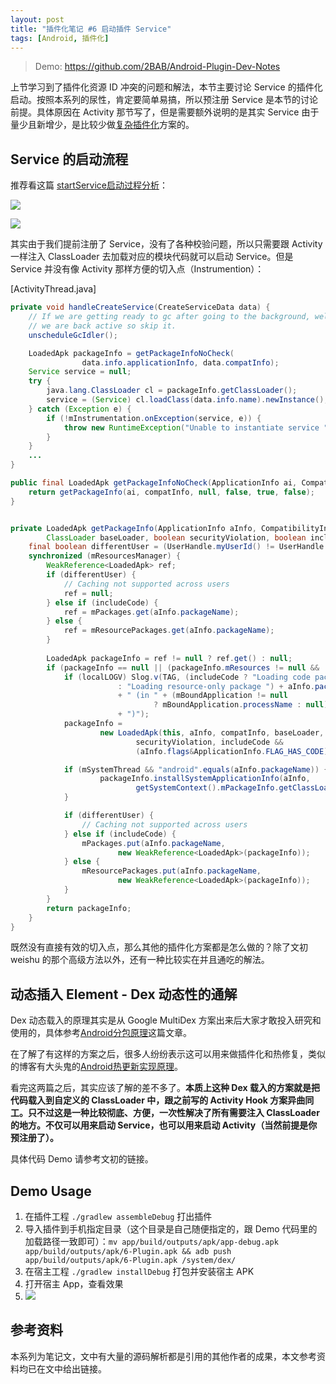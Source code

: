 ```yaml
---
layout: post
title: "插件化笔记 #6 启动插件 Service"
tags: [Android, 插件化]
---
```


> Demo: https://github.com/2BAB/Android-Plugin-Dev-Notes

上节学习到了插件化资源 ID 冲突的问题和解法，本节主要讨论 Service 的插件化启动。按照本系列的尿性，肯定要简单易搞，所以预注册 Service 是本节的讨论前提。具体原因在 Activity 那节写了，但是需要额外说明的是其实 Service 由于量少且新增少，是比较少做[复杂插件化](http://weishu.me/2016/05/11/understand-plugin-framework-service/)方案的。

<!--more-->

## Service 的启动流程

推荐看这篇 [startService启动过程分析](http://gityuan.com/2016/03/06/start-service/)：

![](http://2bab-images.lastmayday.com/blog/2017-03-08-start-plugin-service-1.jpeg?imageslim)

![](http://2bab-images.lastmayday.com/blog/2017-03-08-start-plugin-service-2.jpeg?imageslim)

其实由于我们提前注册了 Service，没有了各种校验问题，所以只需要跟 Activity 一样注入 ClassLoader 去加载对应的模块代码就可以启动 Service。但是 Service 并没有像 Activity 那样方便的切入点（Instrumention）：


[ActivityThread.java]

``` java
private void handleCreateService(CreateServiceData data) {
    // If we are getting ready to gc after going to the background, well
    // we are back active so skip it.
    unscheduleGcIdler();

    LoadedApk packageInfo = getPackageInfoNoCheck(
                data.info.applicationInfo, data.compatInfo);
    Service service = null;
    try {
        java.lang.ClassLoader cl = packageInfo.getClassLoader();
        service = (Service) cl.loadClass(data.info.name).newInstance();
    } catch (Exception e) {
        if (!mInstrumentation.onException(service, e)) {
            throw new RuntimeException("Unable to instantiate service " + data.info.name + ": " + e.toString(), e);
        }
    }
    ...
}

public final LoadedApk getPackageInfoNoCheck(ApplicationInfo ai, CompatibilityInfo compatInfo) {
    return getPackageInfo(ai, compatInfo, null, false, true, false);
}


private LoadedApk getPackageInfo(ApplicationInfo aInfo, CompatibilityInfo compatInfo, 
        ClassLoader baseLoader, boolean securityViolation, boolean includeCode, boolean registerPackage) {
    final boolean differentUser = (UserHandle.myUserId() != UserHandle.getUserId(aInfo.uid));
    synchronized (mResourcesManager) {
        WeakReference<LoadedApk> ref;
        if (differentUser) {
            // Caching not supported across users
            ref = null;
        } else if (includeCode) {
            ref = mPackages.get(aInfo.packageName);
        } else {
            ref = mResourcePackages.get(aInfo.packageName);
        }
        
        LoadedApk packageInfo = ref != null ? ref.get() : null;
        if (packageInfo == null || (packageInfo.mResources != null && !packageInfo.mResources.getAssets().isUpToDate())) {
            if (localLOGV) Slog.v(TAG, (includeCode ? "Loading code package "
                        : "Loading resource-only package ") + aInfo.packageName
                        + " (in " + (mBoundApplication != null
                                ? mBoundApplication.processName : null)
                        + ")");
            packageInfo =
                    new LoadedApk(this, aInfo, compatInfo, baseLoader,
                            securityViolation, includeCode &&
                            (aInfo.flags&ApplicationInfo.FLAG_HAS_CODE) != 0, registerPackage);

            if (mSystemThread && "android".equals(aInfo.packageName)) {
                    packageInfo.installSystemApplicationInfo(aInfo,
                            getSystemContext().mPackageInfo.getClassLoader());
            }

            if (differentUser) {
                // Caching not supported across users
            } else if (includeCode) {
                mPackages.put(aInfo.packageName,
                        new WeakReference<LoadedApk>(packageInfo));
            } else {
                mResourcePackages.put(aInfo.packageName,
                        new WeakReference<LoadedApk>(packageInfo));
            }
        }
        return packageInfo;
    }
}
```

既然没有直接有效的切入点，那么其他的插件化方案都是怎么做的？除了文初 weishu 的那个高级方法以外，还有一种比较实在并且通吃的解法。

## 动态插入 Element - Dex 动态性的通解

Dex 动态载入的原理其实是从 Google MultiDex 方案出来后大家才敢投入研究和使用的，具体参考[Android分包原理](http://souly.cn/%E6%8A%80%E6%9C%AF%E5%8D%9A%E6%96%87/2016/02/25/android%E5%88%86%E5%8C%85%E5%8E%9F%E7%90%86/)这篇文章。

在了解了有这样的方案之后，很多人纷纷表示这可以用来做插件化和热修复，类似的博客有大头鬼的[Android热更新实现原理](http://blog.csdn.net/lzyzsd/article/details/49843581)。

看完这两篇之后，其实应该了解的差不多了。**本质上这种 Dex 载入的方案就是把代码载入到自定义的 ClassLoader 中，跟之前写的 Activity Hook 方案异曲同工。只不过这是一种比较彻底、方便，一次性解决了所有需要注入 ClassLoader 的地方。不仅可以用来启动 Service，也可以用来启动 Activity（当然前提是你预注册了）。**

具体代码 Demo 请参考文初的链接。

## Demo Usage

1. 在插件工程 `./gradlew assembleDebug` 打出插件
2. 导入插件到手机指定目录（这个目录是自己随便指定的，跟 Demo 代码里的加载路径一致即可）：`mv app/build/outputs/apk/app-debug.apk app/build/outputs/apk/6-Plugin.apk && adb push app/build/outputs/apk/6-Plugin.apk /system/dex/`
3. 在宿主工程 `./gradlew installDebug` 打包并安装宿主 APK
4. 打开宿主 App，查看效果
5. ![](http://2bab-images.lastmayday.com/blog/2017-03-08-start-plugin-service-3.png?imageslim)


## 参考资料

本系列为笔记文，文中有大量的源码解析都是引用的其他作者的成果，本文参考资料均已在文中给出链接。

